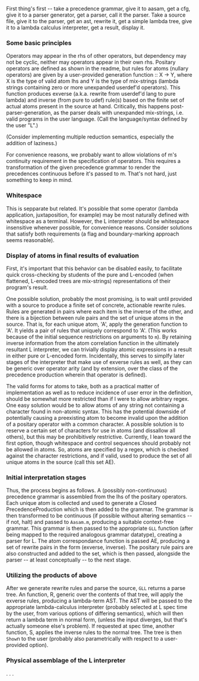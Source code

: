 First thing's first -- take a precedence grammar, give it to aasam, get a cfg, give it to a parser generator, get a parser, call it the parser.
Take a source file, give it to the parser, get an ast, rewrite it, get a simple lambda tree, give it to a lambda calculus interpreter, get a result, display it.

### Some basic principles

Operators may appear in the rhs of other operators, but dependency may not be cyclic, neither may operators appear in their own rhs.
Positary operators are defined as shown in the readme, but rules for atoms (nullary operators) are given by a user-provided generation function :: X -> Y, where X is the type of valid atom lhs and Y is the type of mix-strings (lambda strings containing zero or more unexpanded userdef'd operators). This function produces exverse (a.k.a. rewrite from userdef'd lang to pure lambda) and inverse (from pure to udef) rule(s) based on the finite set of actual atoms present in the source at hand. Critically, this happens post-parser-generation, as the parser deals with unexpanded mix-strings, i.e. valid programs in the user language. (Call the language/syntax defined by the user "L".)

(Consider implementing multiple reduction semantics, especially the addition of laziness.)

For convenience reasons, we probably want to allow violations of m's continuity requirement in the specification of operators. This requires a transformation of the given precedence grammar to render the precedences continuous before it's passed to m. That's not hard, just something to keep in mind.

### Whitespace
This is sepparate but related. It's possible that some operator (lambda application, juxtaposition, for example) may be most naturally defined with whitespace as a terminal. However, the L interpreter should be whitespace insensitive whenever possible, for convenience reasons. Consider solutions that satisfy both requirements (a flag and boundary-marking approach seems reasonable).

### Display of atoms in final results of evaluation

First, it's important that this behavior can be disabled easily, to facilitate quick cross-checking by students of the pure and L-encoded (when flattened, L-encoded trees are mix-strings) representations of their program's result.

One possible solution, probably the most promising, is to wait until provided with a source to produce a finite set of concrete, actionable rewrite rules. Rules are generated in pairs where each item is the inverse of the other, and there is a bijection between rule pairs and the set of unique atoms in the source. That is, for each unique atom, 'A', apply the generation function to 'A'. It yields a pair of rules that uniquely correspond to 'A'. (This works because of the initial sequence restrictions on arguments to `m`). By retaining inverse information from the atom correlation function in the ultimately resultant L interpreter, we can trivially display atomic expressions in a result in either pure or L-encoded form. Incidentally, this serves to simplfy later stages of the interpreter that make use of exverse rules as well, as they can be generic over operator arity (and by extension, over the class of the precedence production wherein that operator is defined).

The valid forms for atoms to take, both as a practical matter of implementation as well as to reduce incidence of user error in the definition, should be somewhat more restricted than if I were to allow arbitrary regex. One easy solution would be to allow atoms of any string not containing a character found in non-atomic syntax. This has the potential downside of potentially causing a preexisting atom to become invalid upon the addition of a positary operator with a common character. A possible solution is to reserve a certain set of characters for use in atoms (and dissallow all others), but this may be prohibitively restrictive. Currently, I lean toward the first option, though whitespace and control sequences should probably not be allowed in atoms. So, atoms are specified by a regex, which is checked against the character restrictions, and if valid, used to produce the set of all unique atoms in the source (call this set AE).

### Initial interpretation stages

Thus, the process begins as follows.
A (possibly non-continuous) precedence grammar is assembled from the lhs of the positary operators. Each unique atom is collected and used to generate a Closed PrecedenceProduction which is then added to the grammar. The grammar is then transformed to be continuous (if possible without altering semantics -- if not, halt) and passed to `Aasam.m`, producing a suitable context-free grammar. This grammar is then passed to the appropriate `GLL` function (after being mapped to the required analogous grammar datatype), creating a parser for L. The atom correspondance function is passed AE, producing a set of rewrite pairs in the form (exverse, inverse). The positary rule pairs are also constructed and added to the set, which is then passed, alongside the parser -- at least conceptually -- to the next stage.

### Utilizing the products of above

After we generate rewrite rules and parse the source, `GLL` returns a parse tree. An function, R, generic over the contents of that tree, will apply the exverse rules, producing a lambda-term AST. The AST will be passed to the appropriate lambda-calculus interpreter (probably selected at L spec time by the user, from various options of differing semantics), which will then return a lambda term in normal form, (unless the input diverges, but that's actually someone else's problem). If requested at spec time, another function, S, applies the inverse rules to the normal tree. The tree is then `Show`n to the user (probably also parametrically with respect to a user-provided option).

### Physical assemblage of the L interpreter

. . .
